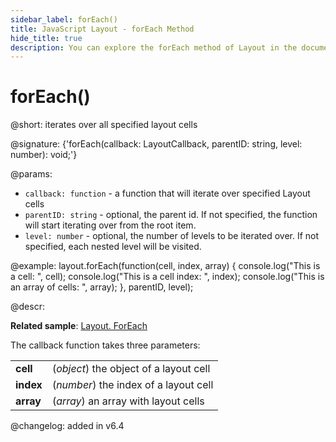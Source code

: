 ```yaml
---
sidebar_label: forEach()
title: JavaScript Layout - forEach Method 
hide_title: true
description: You can explore the forEach method of Layout in the documentation of the DHTMLX JavaScript UI library. Browse developer guides and API reference, try out code examples and live demos, and download a free 30-day evaluation version of DHTMLX Suite 7.
---
```

 
# forEach()

@short: iterates over all specified layout cells

@signature: {'forEach(callback: LayoutCallback, parentID: string, level: number): void;'}

@params:
- `callback: function` - a function that will iterate over specified Layout cells
- `parentID: string` - optional, the parent id. If not specified, the function will start iterating over from the root item.
- `level: number` - optional, the number of levels to be iterated over. If not specified, each nested level will be visited.

@example:
layout.forEach(function(cell, index, array) {
    console.log("This is a cell: ", cell);
    console.log("This is a cell index: ", index);
    console.log("This is an array of cells: ", array);
}, parentID, level);

@descr:

**Related sample**: [Layout. ForEach](https://snippet.dhtmlx.com/9hfntqpy)

The callback function takes three parameters:

<table>
	<tbody>
        <tr>
			<td><b>cell</b></td>
			<td>(<i>object</i>) the object of a layout cell</td>
		</tr>
        <tr>
			<td><b>index</b></td>
			<td>(<i>number</i>) the index of a layout cell</td>
		</tr>
        <tr>
			<td><b>array</b></td>
			<td>(<i>array</i>) an array with layout cells</td>
		</tr>
    </tbody>
</table>

@changelog: added in v6.4

